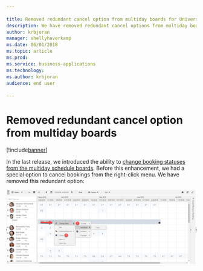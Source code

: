 ```yaml
---

title: Removed redundant cancel option from multiday boards for Universal Resource Scheduling
description: We have removed redundant cancel options from multiday boards.
author: krbjoran
manager: shellyhaverkamp
ms.date: 06/01/2018
ms.topic: article
ms.prod: 
ms.service: business-applications
ms.technology: 
ms.author: krbjoran
audience: end user

---
```


# Removed redundant cancel option from multiday boards

[!include[banner](../../includes/banner.md)]

In the last release, we introduced the ability to [change booking statuses from the multiday schedule boards](https://blogs.msdn.microsoft.com/crm/2018/04/02/whats-new-in-universal-resource-scheduling-for-dynamics-365-april-2018-update/#changestatusmultiday). Before this enhancement, we had a special option to cancel bookings from the right-click menu. We have removed this redundant option:

![Screenshot of the previous redundant options on multiday boards, which have been removed](media/removed-redundant-cancel-option.png)

